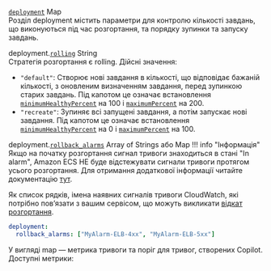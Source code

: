 <div class="separator"></div>

<a id="deployment" href="#deployment" class="field">`deployment`</a> <span class="type">Map</span>  
Розділ deployment містить параметри для контролю кількості завдань, що виконуються під час розгортання, та порядку зупинки та запуску завдань.

<span class="parent-field">deployment.</span><a id="deployment-rolling" href="#deployment-rolling" class="field">`rolling`</a> <span class="type">String</span>  
Стратегія розгортання є rolling. Дійсні значення:

- `"default"`: Створює нові завдання в кількості, що відповідає бажаній кількості, з оновленим визначенням завдання, перед зупинкою старих завдань. Під капотом це означає встановлення [`minimumHealthyPercent`](https://docs.aws.amazon.com/AmazonECS/latest/developerguide/service_definition_parameters.html#minimumHealthyPercent) на 100 і [`maximumPercent`](https://docs.aws.amazon.com/AmazonECS/latest/developerguide/service_definition_parameters.html#maximumPercent) на 200.
- `"recreate"`: Зупиняє всі запущені завдання, а потім запускає нові завдання. Під капотом це означає встановлення [`minimumHealthyPercent`](https://docs.aws.amazon.com/AmazonECS/latest/developerguide/service_definition_parameters.html#minimumHealthyPercent) на 0 і [`maximumPercent`](https://docs.aws.amazon.com/AmazonECS/latest/developerguide/service_definition_parameters.html#maximumPercent) на 100.

<span class="parent-field">deployment.</span><a id="deployment-rollback-alarms" href="#deployment-rollback-alarms" class="field">`rollback_alarms`</a> <span class="type">Array of Strings або Map</span>
!!! info "Інформація"
    Якщо на початку розгортання сигнал тривоги знаходиться в стані "In alarm", Amazon ECS НЕ буде відстежувати сигнали тривоги протягом усього розгортання. Для отримання додаткової інформації читайте документацію [тут](https://docs.aws.amazon.com/AmazonECS/latest/userguide/deployment-alarm-failure.html).

Як список рядків, імена наявних сигналів тривоги CloudWatch, які потрібно повʼязати з вашим сервісом, що можуть викликати [відкат розгортання](https://docs.aws.amazon.com/AmazonECS/latest/userguide/deployment-alarm-failure.html).

```yaml
deployment:
  rollback_alarms: ["MyAlarm-ELB-4xx", "MyAlarm-ELB-5xx"]
```

У вигляді map — метрика тривоги та поріг для тривог, створених Copilot. Доступні метрики:
